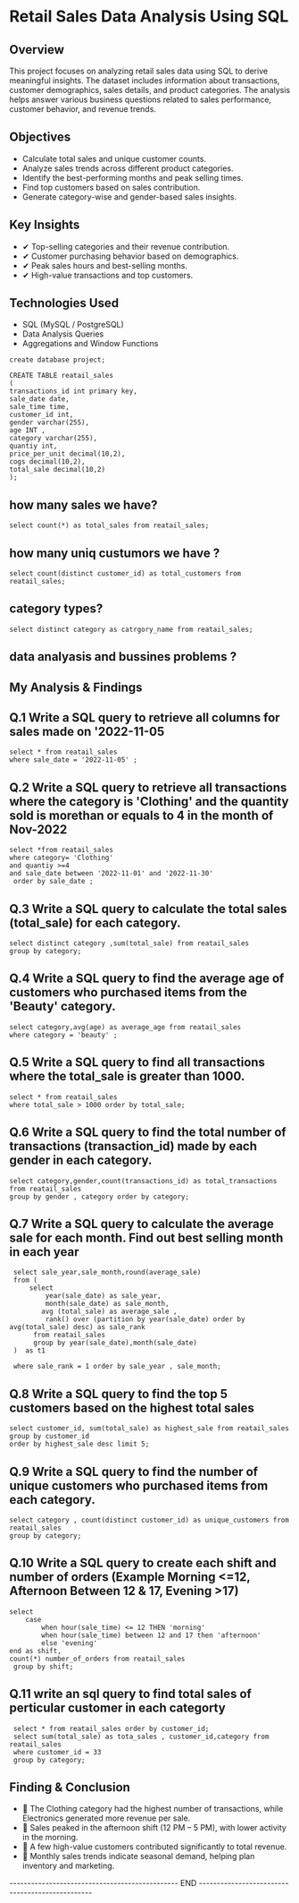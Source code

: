 # Retail Sales Data Analysis Using SQL
##  Overview
This project focuses on analyzing retail sales data using SQL to derive meaningful insights. The dataset includes information about transactions, customer demographics, sales details, and product categories. The analysis helps answer various business questions related to sales performance, customer behavior, and revenue trends.
## Objectives
- Calculate total sales and unique customer counts.
- Analyze sales trends across different product categories.
- Identify the best-performing months and peak selling times.
- Find top customers based on sales contribution.
- Generate category-wise and gender-based sales insights.
## Key Insights
- ✔ Top-selling categories and their revenue contribution.
- ✔ Customer purchasing behavior based on demographics.
- ✔ Peak sales hours and best-selling months.
- ✔ High-value transactions and top customers.
## Technologies Used 
- SQL (MySQL / PostgreSQL)
- Data Analysis Queries
- Aggregations and Window Functions
```
create database project;

CREATE TABLE reatail_sales 
( 
transactions_id int primary key,
sale_date date,
sale_time time,
customer_id int,
gender varchar(255),
age INT ,
category varchar(255),
quantiy int,
price_per_unit decimal(10,2),	
cogs decimal(10,2),
total_sale decimal(10,2)
);
```
## how many sales we have?
```
select count(*) as total_sales from reatail_sales;
```
## how many uniq custumors we have ?

```
select count(distinct customer_id) as total_customers from reatail_sales;
```
## category types?
```
select distinct category as catrgory_name from reatail_sales;
```
## data analyasis and bussines problems ?
## My Analysis & Findings

## Q.1 Write a SQL query to retrieve all columns for sales made on '2022-11-05
```
select * from reatail_sales
where sale_date = '2022-11-05' ;
```

## Q.2 Write a SQL query to retrieve all transactions where the category is 'Clothing' and the quantity sold is morethan or equals to 4 in the month of Nov-2022
```
select *from reatail_sales
where category= 'Clothing' 
and quantiy >=4 
and sale_date between '2022-11-01' and '2022-11-30'
 order by sale_date ;
```
 
 ## Q.3 Write a SQL query to calculate the total sales (total_sale) for each category.
 
```
select distinct category ,sum(total_sale) from reatail_sales
group by category;
```
## Q.4 Write a SQL query to find the average age of customers who purchased items from the 'Beauty' category.
```
select category,avg(age) as average_age from reatail_sales
where category = 'beauty' ;
```
## Q.5 Write a SQL query to find all transactions where the total_sale is greater than 1000.
```
select * from reatail_sales
where total_sale > 1000 order by total_sale;
```
## Q.6 Write a SQL query to find the total number of transactions (transaction_id) made by each gender in each category.
```
select category,gender,count(transactions_id) as total_transactions from reatail_sales
group by gender , category order by category;
```
## Q.7 Write a SQL query to calculate the average sale for each month. Find out best selling month in each year
```
 select sale_year,sale_month,round(average_sale) 
 from (
     select
         year(sale_date) as sale_year,
         month(sale_date) as sale_month,
		avg (total_sale) as average_sale ,
         rank() over (partition by year(sale_date) order by avg(total_sale) desc) as sale_rank 
      from reatail_sales
      group by year(sale_date),month(sale_date) 
 )  as t1
 
 where sale_rank = 1 order by sale_year , sale_month;
 ```
 ## Q.8 Write a SQL query to find the top 5 customers based on the highest total sales 
``` 
select customer_id, sum(total_sale) as highest_sale from reatail_sales
group by customer_id
order by highest_sale desc limit 5;
```
## Q.9 Write a SQL query to find the number of unique customers who purchased items from each category.
```
select category , count(distinct customer_id) as unique_customers from reatail_sales
group by category;
```
## Q.10 Write a SQL query to create each shift and number of orders (Example Morning <=12, Afternoon Between 12 & 17, Evening >17)
```
select 
	case 
		when hour(sale_time) <= 12 THEN 'morning'
        when hour(sale_time) between 12 and 17 then 'afternoon'
        else 'evening' 
end as shift,
count(*) number_of_orders from reatail_sales
 group by shift;
 ```
## Q.11 write an sql query to find total sales of perticular customer in each categorty 
```
 select * from reatail_sales order by customer_id;
 select sum(total_sale) as tota_sales , customer_id,category from reatail_sales
 where customer_id = 33
 group by category;
```
## Finding & Conclusion
- 📌 The Clothing category had the highest number of transactions, while Electronics generated more revenue per sale.
- 📌 Sales peaked in the afternoon shift (12 PM – 5 PM), with lower activity in the morning.
- 📌 A few high-value customers contributed significantly to total revenue.
- 📌 Monthly sales trends indicate seasonal demand, helping plan inventory and marketing.
  
-----------------------------------------------  END  ------------------------------------------------
 
        






















